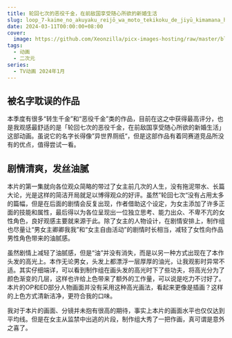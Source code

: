 ```yaml
---
title: 轮回七次的恶役千金，在前敌国享受随心所欲的新婚生活
slug: loop_7-kaime_no_akuyaku_reijō_wa_moto_tekikoku_de_jiyū_kimamana_hanayome_seikatsu_o_mankitsu_suru
date: 2024-03-11T00:00:00+08:00
cover:
  image: https://github.com/Xeonzilla/picx-images-hosting/raw/master/blog/轮回七次的恶役千金_在前敌国享受随心所欲的新婚生活/64dog62a9w.avif
tags: 
  - 动画
  - 二次元
series: 
  - TV动画 2024年1月
---
```

## 被名字耽误的作品
本季度有很多“转生千金”和“恶役千金”类的作品，目前在这之中获得最高评分，也是我观感最舒适的是「轮回七次的恶役千金，在前敌国享受随心所欲的新婚生活」这部动画。虽说它的名字长得像”异世界厕纸“，但是这部作品有着同赛道竞品所没有的优点，值得尝试一看。

## 剧情清爽，发丝油腻
本片的第一集就向各位观众简略的带过了女主前几次的人生，没有拖泥带水、长篇大论，光是这样的简洁开局就足以博得观众的好评。虽然”轮回七次“没有占用太多的篇幅，但是在后面的剧情会反复出现，作者借助这个设定，为女主添加了许多正面的技能和属性，最后得以为各位呈现出一位独立思考、能力出众、不卑不亢的女性角色，良好观感主要就来源于此。除了女主的人物设计，在剧情安排上，制作组也尽量让“男女主卿卿我我”和“女主自由活动”的剧情时长相当，减轻了女性向作品男性角色带来的油腻感。

虽然剧情上减轻了油腻感，但是“油”并没有消失，而是以另一种方式出现在了本作头发的高光上。本作无论男女，头发上都漂浮一层厚厚的油光，让我观影时异常不适。其实仔细端详，可以看到制作组在画头发的高光时下了些功夫，将高光分为了颜色渐变的几层，这样也许给上色带来了额外的工作量，可以说是吃力不讨好了。本片的OP和ED部分人物画面并没有采用这种高光画法，看起来更像是插画？这样的上色方式清新洁净，更符合我的口味。

我对于本片的画面、分镜并未抱有很高的期待，事实上本片的画面水平也仅仅达到平均线。但是在女主从监禁中出逃的片段，制作组大秀了一把作画，真可谓是意外之喜了。